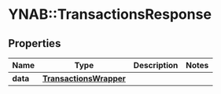 # YNAB::TransactionsResponse

## Properties
Name | Type | Description | Notes
------------ | ------------- | ------------- | -------------
**data** | [**TransactionsWrapper**](TransactionsWrapper.md) |  | 


